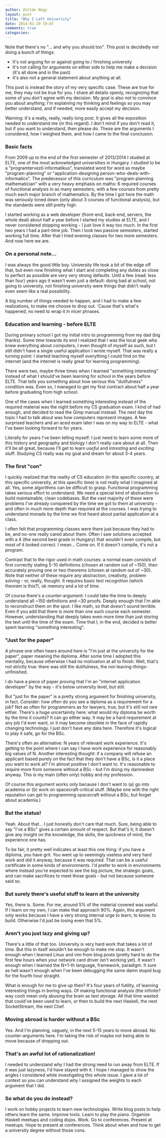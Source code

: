 ```yaml
---
author: Zoltán Nagy
layout: post
title: "Why I Left University"
date: 2014-01-29 19:07
comments: true
categories: 
---
```

Note that there's no "... and why you should too". This post is decidedly _not_ doing a bunch of things:

 - It's not arguing for or against going to / finishing university
 - It's not calling for arguments on either side to help me make a decision (it's all done and in the past)
 - It's also not a general statement about anything at all. 
 
This post is instead the story of my very specific case. These are true for me, they may not be true for you. I share all details openly, recognizing that some of you don't agree with my decision. My goal is also not to convince you about anything; I'm explaining my thinking and feelings so you may better understand, and if needed, more easily accept my decision.

Warning: it's a really, really, really long post. It gives all the exposition needed to understand me (in this regard). I don't mind if you don't read it, but if you want to understand, then please do. These are the arguments I considered, how I weighed them, and how I came to the final conclusion.

<!-- more -->
 
### Basic facts

From 2009 up to the end of the first semester of 2013/2014 I studied at ELTE, one of the most acknowledged universities in Hungary. I studied to be a "programtervező informatikus",  translated word for word as maybe "program-planning" or "application-designing person-who-deals-with-informatics". The predecessor of this curriculum was "program-planning mathematician" with a very heavy emphasis on maths: 6 required courses of functional analysis in as many semesters, with a few courses from pretty much each major branch of mathematics. By the time I got here the math was seriously toned down (only about 3 courses of functional analysis), but the standards were still pretty high.

I started working as a web developer (front-end, back-end, servers, the whole deal) about half a year before I started my studies at ELTE, and I never considered stopping working - I just love it way too much. In the first two years I had a part-time job. Then I took two passive semesters, started working full time. After that I tried evening classes for two more semesters. And now here we are.

### On a personal note...

I was always the good little boy. University life took a bit of the edge off that, but even now finishing what I start and completing any duties as close to perfect as possible are very very strong defaults. Until a few (read: less than four) years ago it wasn't even just a default: doing bad at school, not going to university, not finishing university were things that didn't really even seem like a real possibility.

A big number of things needed to happen, and I had to make a few realizations, to make me choose to drop out. 'Cause that's what's happened, no need to wrap it in nicer phrases.

### Education and learning - before ELTE

During primary school I got my initial intro to programming from my dad (big thanks). Some time towards its end I realized that I was the local geek who knew everything about computers, I even thought of myself as such, but I still didn't have a single useful application I wrote myself. That was really a turning point: I started teaching myself everything I could find on the internet (and the internet is really great for learning programming).

There were two, maybe three times when I learned "something interesting" instead of what I should've been learning for school in the years before ELTE. That tells you something about how serious this "dutifulness" condition was. Even so, I managed to get my first contract about half a year before graduating from high school.

One of the cases when I learned something interesting instead of the required material was  the night before my CS graduation exam. I kind of had enough, and decided to read the Gimp manual instead. The next day the topic I had to talk about was how computers represent images.  A few surprised teachers and an aced exam later I was on my way to ELTE - what I've been looking forward to for years.

Literally for years I've been telling myself: I just need to learn some more of this history and geography and biology I don't really care about at all. Then it'll be all great, because I'll get to learn _useful_ and _intresting_ and _exciting_ stuff. Studying CS really was my goal and dream for about 3-4 years.

### The first "con"

I quickly realized that the reality of CS education (in this specific country, at this specific university, at this specific time) is not really what I imagined at all. Yes, some algorithms can be difficult to grasp. Functional programming takes serious effort to understand. We need a special kind of abstraction to build maintainable, clean codebases. But the vast majority of these were problems I've already conquered by the time we got to them at  university - and often in much more depth than required at the courses. I was trying to understand monads by the time we first heard about partial application at a class.

I often felt that programming classes were there just because they had to be, and no-one really cared about them. Often I saw solutions accepted with a 4 (the second best grade in Hungary) that wouldn't even compile, but most of it looked correct. I mean... Come on. If it doesn't compile, it's not a program.

Contrast that to the rigor used in math courses: a normal exam consists of first correctly stating 5-10 definitions (chosen at random out of ~150), then accurately proving one or two theorems (chosen at random out of ~30). Note that neither of these require any abstraction, creativity, problem solving - or, really, thought. It requires basic text recognition (which theorem is this?), ok memory and a lot of time.

Of course there's a counter-argument: I could take the time to deeply understand all ~150 definitions and ~30 proofs. Deeply enough that I'm able to reconstruct them on the spot. I like math, so that doesn't sound terrible. Even if you add that there is more than one such course each semester. However, understanding that deeply takes even more time than just storing the text until the time of the exam. Time that I, in the end, decided is better spent learning "something interesting".


### "Just for the paper"

A phrase one often hears around here is "I'm just at the university for the paper", paper meaning the diploma. After some time I adopted this mentality, because otherwise I had no motivation at all to finish. Well, that's not strictly true: there was still the dutifulness, the not-leaving-things-unfinished.

I _do_ have a piece of paper proving that I'm an "internet application developer" by the way - it's below university level, but still.

But "just for the paper" is a pretty strong argument for finishing university, in fact. Consider: how often do you see a diploma as a requirement for a job? Not as often for programmers as for lawyers, true, but it's still not rare either. There's a huge uncertainity here: what would my diploma be worth by the time it counts? It can go either way. It may be a hard requirement at any job I'd ever want, or it may become obsolete in the face of rapidly changing technology. I just don't have any data here. Therefore it's logical to play it safe, go for the BSc.

There's often an alternative: N years of relevant work experience. It's getting to the point where I can say I have work experience for reasonably big values of N. Another interesting thought: if a company will refuse an applicant based purely on the fact that they don't have a BSc, is it a place you want to work at? I'm almost positive I don't want to. It's reasonable to require more from someone without a BSc - but I'm doing my damnedest anyway. This _is_ my main (often only) hobby and my profession.

Of course this argument works only because I don't want to (a) go into academia or (b) work on  spacecraft-critical stuff. (Maybe one with the right reputation can get to programming spacecraft without a BSc, but forget about academia.)

### But the status!

Yeah. About that... I just honestly don't care that much. Sure, being able to say "I've a BSc" gives a certain amount of respect. But that's it; it doesn't give any insight on the knowledge, the skills, the quickness of mind, the experience one has.

To be fair, it pretty well indicates at least this one thing: if you have a diploma, you have grit. You went up to seemingly useless and very hard work and did it anyway, because it was required. That can be a useful certificate in some kinds of environments. I'd prefer to work in environments where instead you're expected to see the big picture, the strategic goals, and can make sacrifices to meet those goals - but not because someone said so.

### But surely there's useful stuff to learn at the university

Yes, there is. Some. For me, around 5% of the material covered was useful. If I learn on my own, I can make that approach 90%. Again, this argument only works because I have a very strong internal urge to learn, to know, to build. Otherwise I'd just be losing even that 5%.

### Aren't you just lazy and giving up?

There's a little of that too. University is very hard work that takes a lot of time. But this in itself wouldn't be enough to make me stop. It wasn't enough when I learned Linux and vim from blog posts (pretty hard to do the first few hours when your network card driver isn't working yet). It wasn't enough when I learned the N+1-th language, framework, paradigm. It sure as hell wasn't enough when I've been debugging the same damn stupid bug for the fourth hour straight.

What _is_ enough for me to give up then? It's four years of futility, of learning interesting things in boring ways. Of making functional analysis (the infinite? way cool) mean only abusing the brain as text storage. All that time wasted that could've been used to learn, or then to build the next Haskell, the next SocketStream, the next Chef.

### Moving abroad is harder without a BSc

Yes. And I'm planning, vaguely, in the next 5-15 years to move abroad. No counter-arguments here. I'm taking the risk of maybe not being able to move because of dropping out.

### That's an awful lot of rationalization!

I needed to understand why I had the strong need to run away from ELTE. If it was just lazyness, I'd have stayed with it. I hope I managed to show the angles I considered while investigating this whole issue. I gave a lot of context so you can understand why I assigned the weights to each argument that I did.

### So what do you do instead?

I work on hobby projects to learn new technologies. Write blog posts to help others learn the same. Improve tools. Learn to play the piano. Organize Haskell meetups and coding dojos. Work. Go to conferences. Present at meetups. Hope to present at conferences. Think about when and how to get a university degree without those cons.
